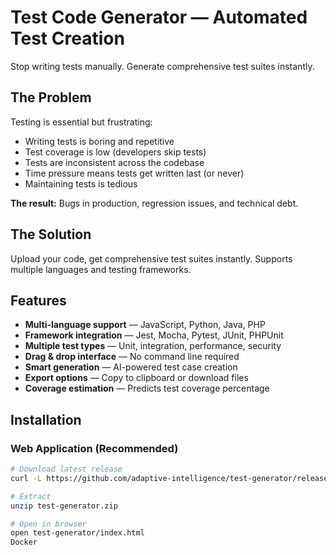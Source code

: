 # Test Code Generator — Automated Test Creation

Stop writing tests manually. Generate comprehensive test suites instantly.

## The Problem

Testing is essential but frustrating:

- Writing tests is boring and repetitive
- Test coverage is low (developers skip tests)
- Tests are inconsistent across the codebase
- Time pressure means tests get written last (or never)
- Maintaining tests is tedious

**The result:** Bugs in production, regression issues, and technical debt.

## The Solution

Upload your code, get comprehensive test suites instantly. Supports multiple languages and testing frameworks.

## Features

- **Multi-language support** — JavaScript, Python, Java, PHP
- **Framework integration** — Jest, Mocha, Pytest, JUnit, PHPUnit
- **Multiple test types** — Unit, integration, performance, security
- **Drag & drop interface** — No command line required
- **Smart generation** — AI-powered test case creation
- **Export options** — Copy to clipboard or download files
- **Coverage estimation** — Predicts test coverage percentage

## Installation

### Web Application (Recommended)

```bash
# Download latest release
curl -L https://github.com/adaptive-intelligence/test-generator/releases/latest/download/test-generator.zip -o test-generator.zip

# Extract
unzip test-generator.zip

# Open in browser
open test-generator/index.html
Docker
